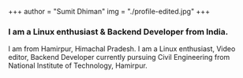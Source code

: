 +++
author = "Sumit Dhiman"
img = "./profile-edited.jpg"
+++

### I am a Linux enthusiast & Backend Developer from India.

I am from Hamirpur, Himachal Pradesh. I am a Linux enthusiast, Video editor, Backend Developer 
currently pursuing Civil Engineering from National Institute of Technology, Hamirpur.

